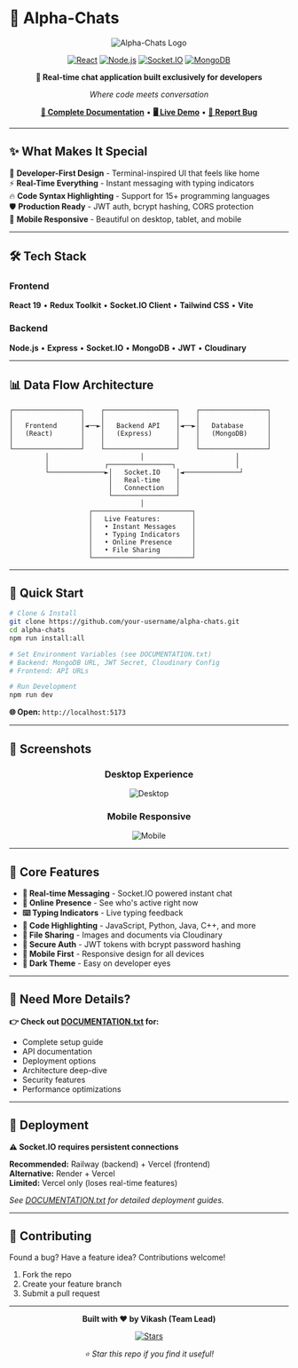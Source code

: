 # 💬 Alpha-Chats

<div align="center">

![Alpha-Chats Logo](./gitHubAssests/Chat.png)

[![React](https://img.shields.io/badge/React-19.1.0-61dafb.svg)](https://reactjs.org/)
[![Node.js](https://img.shields.io/badge/Node.js-18+-green.svg)](https://nodejs.org/)
[![Socket.IO](https://img.shields.io/badge/Socket.IO-4.8.1-black.svg)](https://socket.io/)
[![MongoDB](https://img.shields.io/badge/MongoDB-Latest-green.svg)](https://mongodb.com/)

**🚀 Real-time chat application built exclusively for developers**

*Where code meets conversation*

[**📖 Complete Documentation**](./DOCUMENTATION.txt) • [**🖥️ Live Demo**](#) • [**🐛 Report Bug**](#)

</div>

---

## ✨ What Makes It Special

🎯 **Developer-First Design** - Terminal-inspired UI that feels like home  
⚡ **Real-Time Everything** - Instant messaging with typing indicators  
🔥 **Code Syntax Highlighting** - Support for 15+ programming languages  
🛡️ **Production Ready** - JWT auth, bcrypt hashing, CORS protection  
📱 **Mobile Responsive** - Beautiful on desktop, tablet, and mobile  

---

## 🛠️ Tech Stack

### Frontend
**React 19** • **Redux Toolkit** • **Socket.IO Client** • **Tailwind CSS** • **Vite**

### Backend  
**Node.js** • **Express** • **Socket.IO** • **MongoDB** • **JWT** • **Cloudinary**

---

## 📊 Data Flow Architecture

```
┌─────────────────┐    ┌──────────────────┐    ┌─────────────────┐
│                 │    │                  │    │                 │
│   Frontend      │◄──►│   Backend API    │◄──►│   Database      │
│   (React)       │    │   (Express)      │    │   (MongoDB)     │
│                 │    │                  │    │                 │
└─────────────────┘    └──────────────────┘    └─────────────────┘
         │                       │                       │
         │              ┌────────────────┐               │
         └──────────────►│   Socket.IO    │◄──────────────┘
                         │   Real-time    │
                         │   Connection   │
                         └────────────────┘
                                 │
                    ┌─────────────────────────┐
                    │   Live Features:        │
                    │   • Instant Messages    │
                    │   • Typing Indicators   │
                    │   • Online Presence     │
                    │   • File Sharing        │
                    └─────────────────────────┘
```

---

## 🚀 Quick Start

```bash
# Clone & Install
git clone https://github.com/your-username/alpha-chats.git
cd alpha-chats
npm run install:all

# Set Environment Variables (see DOCUMENTATION.txt)
# Backend: MongoDB URL, JWT Secret, Cloudinary Config
# Frontend: API URLs

# Run Development
npm run dev
```

**🌐 Open:** `http://localhost:5173`

---

## 📱 Screenshots

<div align="center">

### Desktop Experience
![Desktop](./gitHubAssests/HomeMac.png)

### Mobile Responsive  
![Mobile](./gitHubAssests/Mobile.png)

</div>

---

## 🌟 Core Features

- **💬 Real-time Messaging** - Socket.IO powered instant chat
- **👥 Online Presence** - See who's active right now  
- **⌨️ Typing Indicators** - Live typing feedback
- **🎨 Code Highlighting** - JavaScript, Python, Java, C++, and more
- **📁 File Sharing** - Images and documents via Cloudinary
- **🔐 Secure Auth** - JWT tokens with bcrypt password hashing
- **📱 Mobile First** - Responsive design for all devices
- **🌙 Dark Theme** - Easy on developer eyes

---

## 📖 Need More Details?

**👉 Check out [DOCUMENTATION.txt](./DOCUMENTATION.txt) for:**
- Complete setup guide
- API documentation  
- Deployment options
- Architecture deep-dive
- Security features
- Performance optimizations

---

## 🚀 Deployment

**⚠️ Socket.IO requires persistent connections** 

**Recommended:** Railway (backend) + Vercel (frontend)  
**Alternative:** Render + Vercel  
**Limited:** Vercel only (loses real-time features)

*See [DOCUMENTATION.txt](./DOCUMENTATION.txt) for detailed deployment guides.*

---

## 🤝 Contributing

Found a bug? Have a feature idea? Contributions welcome!

1. Fork the repo
2. Create your feature branch  
3. Submit a pull request

---

<div align="center">

**Built with ❤️ by Vikash (Team Lead)**

[![Stars](https://img.shields.io/github/stars/your-username/alpha-chats?style=social)](https://github.com/your-username/alpha-chats)

*⭐ Star this repo if you find it useful!*

</div>

